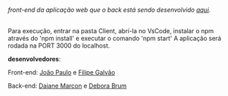 ###### front-end da aplicação web que o back está sendo desenvolvido [aqui](https://github.com/ddaiane/Backend_squad5_FCamara).

Para execução, entrar na pasta Client, abrí-la no VsCode, instalar o npm através do 'npm install' e executar o comando 'npm start' A aplicação será rodada na PORT 3000 do localhost.

**desenvolvedores**: 

Front-end: [João Paulo](https://github.com/Jotapas) e [Filipe Galvão](https://github.com/g-filipe)

Back-end: [Daiane Marcon](https://github.com/ddaiane) e [Debora Brum](https://github.com/DeboraBrum)
